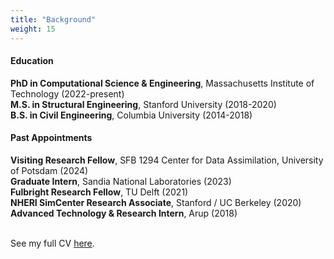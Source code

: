 ```yaml
---
title: "Background"
weight: 15
---
```



#### Education

**PhD in Computational Science & Engineering**, Massachusetts Institute of Technology (2022-present)  
**M.S. in Structural Engineering**, Stanford University (2018-2020)  
**B.S. in Civil Engineering**, Columbia University (2014-2018)

#### Past Appointments

**Visiting Research Fellow**, SFB 1294 Center for Data Assimilation, University of Potsdam (2024)  
**Graduate Intern**, Sandia National Laboratories (2023)  
**Fulbright Research Fellow**, TU Delft (2021)  
**NHERI SimCenter Research Associate**, Stanford / UC Berkeley (2020)  
**Advanced Technology & Research Intern**, Arup (2018)  

\
See my full CV [here](https://www.dropbox.com/s/7k0tuuge9fvbrsj/zou_joanna_cv.pdf?dl=0).
